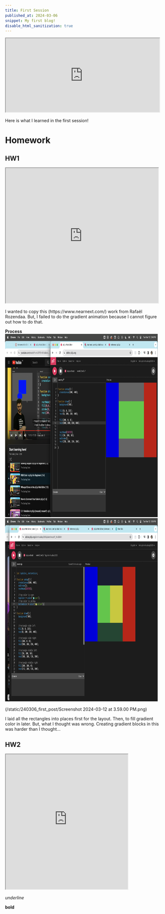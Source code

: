 ```yaml
---
title: First Session
published_at: 2024-03-06
snippet: My first blog!
disable_html_sanitization: true
---
```


<iframe src="https://editor.p5js.org/kimnhudiep2003/full/4xTclF0v2" width ="100%" height = "242px"></iframe>
<p>Here is what I learned in the first session!</p>

# Homework

## HW1
<iframe src="https://editor.p5js.org/kimnhudiep2003/full/AEnURm_oi" width ="500px" height = "442px"></iframe>
<p>I wanted to copy this (https://www.nearnext.com/) work from Rafaël Rozendaa. But, I failed to do the gradient animation because I cannot figure out how to do that.</p>

**Process**
<img src="/static/240306_first_post/Screenshot 2024-03-12 at 2.46.07 PM.png" alt="pic1" style="width:500px;height:600px;">
<img src="static/240306_first_post/Screenshot 2024-03-12 at 3.59.00 PM.png" style="width:500px;height:600px;">

(/static/240306_first_post/Screenshot 2024-03-12 at 3.59.00 PM.png)
<p>I laid all the rectangles into places first for the layout. Then, to fill gradient color in later. But, what I thought was wrong. Creating gradient blocks in this was harder than I thought...</p>

## HW2
<iframe src="https://editor.p5js.org/kimnhudiep2003/full/lWW5WM39P" width ="400px" height = "442px"></iframe>


_underline_

**bold**
